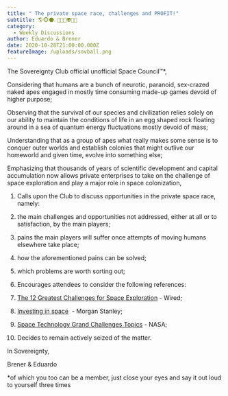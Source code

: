 ```yaml
---
title: " The private space race, challenges and PROFIT!"
subtitle: 🌎🐵🌑☄️🌠🌌🔭👽🚀💸
category:
  - Weekly Discussions
author: Eduardo & Brener
date: 2020-10-28T21:00:00.000Z
featureImage: /uploads/sovball.png
---
```

The Sovereignty Club official unofficial Space Council™*,



Considering that humans are a bunch of neurotic, paranoid, sex-crazed naked apes engaged in mostly time consuming made-up games devoid of higher purpose;



Observing that the survival of our species and civilization relies solely on our ability to maintain the conditions of life in an egg shaped rock floating around in a sea of quantum energy fluctuations mostly devoid of mass; 



Understanding that as a group of apes what really makes some sense is to conquer outer worlds and establish colonies that might outlive our homeworld and given time, evolve into something else;



Emphasizing that thousands of years of scientific development and capital accumulation now allows private enterprises to take on the challenge of space exploration and play a major role in space colonization,



1. Calls upon the Club to discuss opportunities in the private space race, namely:

1. the main challenges and opportunities not addressed, either at all or to satisfaction, by the main players;
2. pains the main players will suffer once attempts of moving humans elsewhere take place;
3. how the aforementioned pains can be solved;
4. which problems are worth sorting out;

2. Encourages attendees to consider the following references: 

1. [The 12 Greatest Challenges for Space Exploration](https://www.wired.com/2016/02/space-is-cold-vast-and-deadly-humans-will-explore-it-anyway/) - Wired;
2. [Investing in space](https://www.morganstanley.com/ideas/investing-in-space%5C)  - Morgan Stanley;
3. [Space Technology Grand Challenges Topics](https://www.nasa.gov/pdf/503466main_space_tech_grand_challenges_12_02_10.pdf) - NASA;



3. Decides to remain actively seized of the matter.



In Sovereignty,



Brener & Eduardo



\*of which you too can be a member, just close your eyes and say it out loud to yourself three times